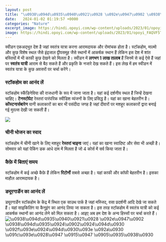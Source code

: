```yaml
---
layout: post
title: "\u0938\u094d\u0935\u0940\u0921\u0928 \u092e\u0947\u0902 \u0938\u094d\u0935\u0924\u0902\u0924\u094d\u0930 \u092f\u093e\u0924\u094d\u0930\u093e \u092a\u0930 \u091c\u093e\u0928\u0947 \u0915\u0947 \u0905\u0935\u0938\u0930"
date:   2024-01-02 01:19:57 +0000
categories: "Nature"
excerpt_image: https://hindi.opoyi.com/wp-content/uploads/2023/01/opoyi_FAQVF5T37.jpg
image: https://hindi.opoyi.com/wp-content/uploads/2023/01/opoyi_FAQVF5T37.jpg
---
```


स्वीडन एकअद्भुत देश है जहां स्वतंत्र यात्रा करना आरामदायक और रोमांचक होता है। स्टॉकहोम, माल्मो और कुछ विशेष स्थल जैसे इंद्रजाल द्वीपसमूह जैसे स्थानों में आकर्षक स्थान हैं लेकिन इस देश में शांत बस्तियों में भी काफी कुछ देखने को मिलता है। स्वीडन में **लगभग 1 लाख तालाब** हैं जिनमें से कई ऐसे हैं जहां पर **स्वतंत्र यात्री** आराम से बैठ सकते हैं और प्रकृति के नजारे देख सकते हैं। इस लेख में हम स्वीडन में स्वतंत्र यात्रा के कुछ अवसरों पर चर्चा करेंगे।
### स्टॉकहोम का आनंद लें
स्टॉकहोम स्कैंडिनेविया की राजधानी के रूप में जाना जाता है। यहां कई दर्शनीय स्थल हैं जिन्हें देखना चाहिए। **टेनस्टोपेट** रेस्तरां पारंपरिक स्वीडिश व्यंजनों के लिए प्रसिद्ध है। यहां का खाना बेहतरीन है। **कोंस्टनार्सबारेन** यानी कलाकारों का बार भी पसंदीदा जगह है जहां दीवारों पर मशहूर कलाकारों द्वारा बनाई गई मुरल्स देखी जा सकती हैं। 

![](https://hindi.opoyi.com/wp-content/uploads/2023/01/opoyi_46G-a6sqo.jpg)
### चीनी भोजन का स्वाद 
स्टॉकहोम में चीनी खाने के लिए मशहूर **रेस्तरां चाइना** जाएं। यहां का खाना स्वादिष्ट और सेवा भी अच्छी है। सोमवार को यहां पेकिंग डक आधे दाम में मिलता है जो 4 कोर्स में सर्व किया जाता है।
### कैफ़े में बिताएं समय
स्टॉकहोम में कई अच्छे कैफ़े हैं लेकिन **रिटोर्नो** सबसे अच्छा है। यहां काफी और कॉफी बेहतरीन है। इसका माहौल आरामदायक है।
### ड्यूरगार्डेन का आनंद लें
ड्यूरगार्डेन स्टॉकहोम के केंद्र में स्थित एक साउथ पार्क है जहां मस्जिद, वसा प्रदर्शनी आदि देखे जा सकते हैं। यहां साइकिलिंग या कैनूइंग का आनंद लिया जा सकता है।
इस तरह स्टॉकहोम में स्वतंत्र यात्री को कई आकर्षक स्थानों का आनंद लेने को मिल सकता है। आइए अब हम देश के अन्य हिस्सों पर चर्चा करते हैं।
![\u0938\u094d\u0935\u0940\u0921\u0928 \u092e\u0947\u0902 \u0938\u094d\u0935\u0924\u0902\u0924\u094d\u0930 \u092f\u093e\u0924\u094d\u0930\u093e \u092a\u0930 \u091c\u093e\u0928\u0947 \u0915\u0947 \u0905\u0935\u0938\u0930](https://hindi.opoyi.com/wp-content/uploads/2023/01/opoyi_FAQVF5T37.jpg)